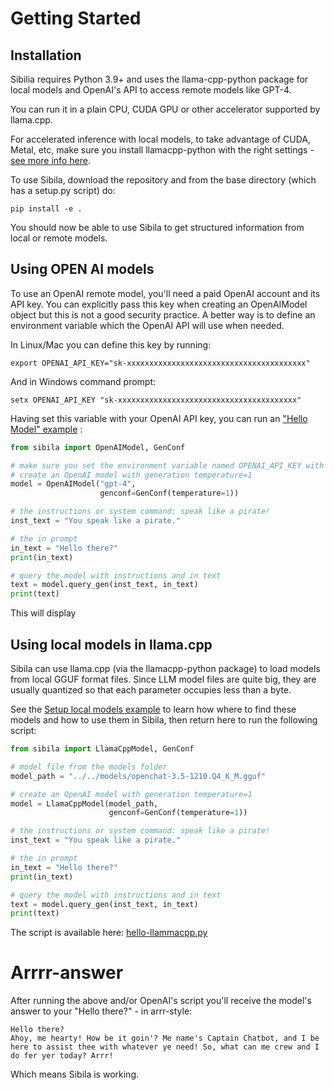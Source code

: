 # Getting Started


## Installation

Sibilia requires Python 3.9+ and uses the llama-cpp-python package for local models and OpenAI's API to access remote models like GPT-4.

You can run it in a plain CPU, CUDA GPU or other accelerator supported by llama.cpp.

For accelerated inference with local models, to take advantage of CUDA, Metal, etc, make sure you install llamacpp-python with the right settings - [see more info here](https://github.com/abetlen/llama-cpp-python?tab=readme-ov-file#installation).

To use Sibila, download the repository and from the base directory (which has a setup.py script) do:

```
pip install -e .
```

You should now be able to use Sibila to get structured information from local or remote models.





## Using OPEN AI models

To use an OpenAI remote model, you'll need a paid OpenAI account and its API key. You can explicitly pass this key when creating an OpenAIModel object but this is not a good security practice. A better way is to define an environment variable which the OpenAI API will use when needed.

In Linux/Mac you can define this key by running:
```
export OPENAI_API_KEY="sk-xxxxxxxxxxxxxxxxxxxxxxxxxxxxxxxxxxxxxxxx"
```

And in Windows command prompt:

```
setx OPENAI_API_KEY "sk-xxxxxxxxxxxxxxxxxxxxxxxxxxxxxxxxxxxxxxxx"
```

Having set this variable with your OpenAI API key, you can run an ["Hello Model" example](https://github.com/sibila/tree/master/examples/hellomodel/hello_openai.py) :

```python
from sibila import OpenAIModel, GenConf

# make sure you set the environment variable named OPENAI_API_KEY with your API key.
# create an OpenAI model with generation temperature=1
model = OpenAIModel("gpt-4",
                    genconf=GenConf(temperature=1))

# the instructions or system command: speak like a pirate!
inst_text = "You speak like a pirate."

# the in prompt
in_text = "Hello there?"
print(in_text)

# query the model with instructions and in text
text = model.query_gen(inst_text, in_text)
print(text)
```

This will display 



## Using local models in llama.cpp

Sibila can use llama.cpp (via the llamacpp-python package) to load models from local GGUF format files. Since LLM model files are quite big, they are usually quantized so that each parameter occupies less than a byte. 

See the [Setup local models example](https://github.com/jndiogo/sibila/tree/main/examples/setup_local_models) to learn how where to find these models and how to use them in Sibila, then return here to run the following script:

``` py
from sibila import LlamaCppModel, GenConf

# model file from the models folder
model_path = "../../models/openchat-3.5-1210.Q4_K_M.gguf"

# create an OpenAI model with generation temperature=1
model = LlamaCppModel(model_path,
                      genconf=GenConf(temperature=1))

# the instructions or system command: speak like a pirate!
inst_text = "You speak like a pirate."

# the in prompt
in_text = "Hello there?"
print(in_text)

# query the model with instructions and in text
text = model.query_gen(inst_text, in_text)
print(text)
```

The script is available here: [hello-llammacpp.py](https://github.com/sibila/tree/master/examples/hellomodel/hello_llamacpp.py)




# Arrrr-answer

After running the above and/or OpenAI's script you'll receive the model's answer to your "Hello there?" - in arrr-style:

```
Hello there?
Ahoy, me hearty! How be it goin'? Me name's Captain Chatbot, and I be here to assist thee with whatever ye need! So, what can me crew and I do fer yer today? Arrr!
```

Which means Sibila is working.


